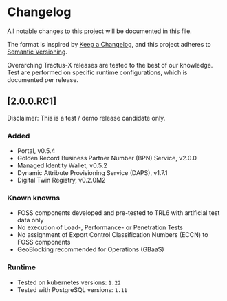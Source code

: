 # Changelog

All notable changes to this project will be documented in this file.

The format is inspired by [Keep a Changelog](https://keepachangelog.com/en/1.0.0/),
and this project adheres to [Semantic Versioning](https://semver.org/spec/v2.0.0.html).

Overarching Tractus-X releases are tested to the best of our knowledge. Test are performed on specific runtime
configurations, which is documented per release.

## [2.0.0.RC1]

Disclaimer: This is a test / demo release candidate only. 

### Added
- Portal, v0.5.4
- Golden Record Business Partner Number (BPN) Service, v2.0.0
- Managed Identity Wallet, v0.5.2
- Dynamic Attribute Provisioning Service (DAPS), v1.7.1
- Digital Twin Registry, v0.2.0M2

### Known knowns
- FOSS components developed and pre-tested to TRL6 with artificial test data only
- No execution of Load-, Performance- or Penetration Tests
- No assignment of Export Control Classification Numbers (ECCN) to FOSS components
- GeoBlocking recommended for Operations (GBaaS)

### Runtime

- Tested on kubernetes versions: `1.22`
- Tested with PostgreSQL versions: `1.11`
